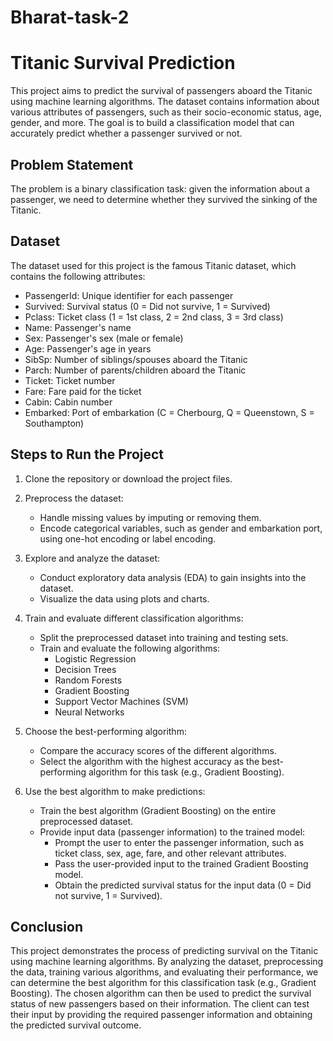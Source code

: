 # Bharat-task-2
# Titanic Survival Prediction

This project aims to predict the survival of passengers aboard the Titanic using machine learning algorithms. The dataset contains information about various attributes of passengers, such as their socio-economic status, age, gender, and more. The goal is to build a classification model that can accurately predict whether a passenger survived or not.

## Problem Statement

The problem is a binary classification task: given the information about a passenger, we need to determine whether they survived the sinking of the Titanic.

## Dataset

The dataset used for this project is the famous Titanic dataset, which contains the following attributes:

- PassengerId: Unique identifier for each passenger
- Survived: Survival status (0 = Did not survive, 1 = Survived)
- Pclass: Ticket class (1 = 1st class, 2 = 2nd class, 3 = 3rd class)
- Name: Passenger's name
- Sex: Passenger's sex (male or female)
- Age: Passenger's age in years
- SibSp: Number of siblings/spouses aboard the Titanic
- Parch: Number of parents/children aboard the Titanic
- Ticket: Ticket number
- Fare: Fare paid for the ticket
- Cabin: Cabin number
- Embarked: Port of embarkation (C = Cherbourg, Q = Queenstown, S = Southampton)

## Steps to Run the Project

1. Clone the repository or download the project files.

2. Preprocess the dataset:
   - Handle missing values by imputing or removing them.
   - Encode categorical variables, such as gender and embarkation port, using one-hot encoding or label encoding.

3. Explore and analyze the dataset:
   - Conduct exploratory data analysis (EDA) to gain insights into the dataset.
   - Visualize the data using plots and charts.

4. Train and evaluate different classification algorithms:
   - Split the preprocessed dataset into training and testing sets.
   - Train and evaluate the following algorithms:
     - Logistic Regression
     - Decision Trees
     - Random Forests
     - Gradient Boosting
     - Support Vector Machines (SVM)
     - Neural Networks

5. Choose the best-performing algorithm:
   - Compare the accuracy scores of the different algorithms.
   - Select the algorithm with the highest accuracy as the best-performing algorithm for this task (e.g., Gradient Boosting).

6. Use the best algorithm to make predictions:
   - Train the best algorithm (Gradient Boosting) on the entire preprocessed dataset.
   - Provide input data (passenger information) to the trained model:
     - Prompt the user to enter the passenger information, such as ticket class, sex, age, fare, and other relevant attributes.
     - Pass the user-provided input to the trained Gradient Boosting model.
     - Obtain the predicted survival status for the input data (0 = Did not survive, 1 = Survived).

## Conclusion

This project demonstrates the process of predicting survival on the Titanic using machine learning algorithms. By analyzing the dataset, preprocessing the data, training various algorithms, and evaluating their performance, we can determine the best algorithm for this classification task (e.g., Gradient Boosting). The chosen algorithm can then be used to predict the survival status of new passengers based on their information. The client can test their input by providing the required passenger information and obtaining the predicted survival outcome.
